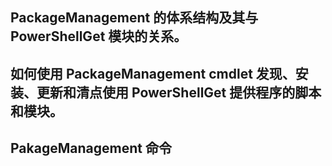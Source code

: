 

## PackageManagement 的体系结构及其与 PowerShellGet 模块的关系。

## 如何使用 PackageManagement cmdlet 发现、安装、更新和清点使用 PowerShellGet 提供程序的脚本和模块。

## PakageManagement 命令

<!--HONumber=Aug16_HO3-->


